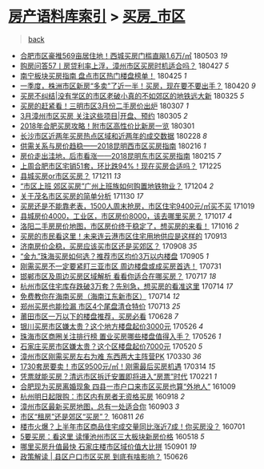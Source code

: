 [房产语料库索引](../../README.md)  > [买房_市区](买房_市区.md)
====
> [back](../README.md)

- [合肥市区豪推569亩居住地！西城买房门槛直飚1.6万/㎡](http://jkwz.applinzi.com/ittc/7098900430455309318.html#%E5%90%88%E8%82%A5%E5%B8%82%E5%8C%BA%E8%B1%AA%E6%8E%A8569%E4%BA%A9%E5%B1%85%E4%BD%8F%E5%9C%B0%EF%BC%81%E8%A5%BF%E5%9F%8E%E4%B9%B0%E6%88%BF%E9%97%A8%E6%A7%9B%E7%9B%B4%E9%A3%9A1.6%E4%B8%87%2F%E3%8E%A1) 180503 *19* 
- [购房问答57丨房贷利率上浮，漳州市区买房时机适合吗？](http://jkwz.applinzi.com/ittc/7096753448030831632.html#%E8%B4%AD%E6%88%BF%E9%97%AE%E7%AD%9457%E4%B8%A8%E6%88%BF%E8%B4%B7%E5%88%A9%E7%8E%87%E4%B8%8A%E6%B5%AE%EF%BC%8C%E6%BC%B3%E5%B7%9E%E5%B8%82%E5%8C%BA%E4%B9%B0%E6%88%BF%E6%97%B6%E6%9C%BA%E9%80%82%E5%90%88%E5%90%97%EF%BC%9F) 180427 *5* 
- [南宁板块买房指南 盘点市区热门楼盘榜单！](http://jkwz.applinzi.com/ittc/7095975735900767249.html#%E5%8D%97%E5%AE%81%E6%9D%BF%E5%9D%97%E4%B9%B0%E6%88%BF%E6%8C%87%E5%8D%97+%E7%9B%98%E7%82%B9%E5%B8%82%E5%8C%BA%E7%83%AD%E9%97%A8%E6%A5%BC%E7%9B%98%E6%A6%9C%E5%8D%95%EF%BC%81) 180425 *1* 
- [一季度，株洲市区新房“多卖”了近一半！买房，现在要不要出手？](http://jkwz.applinzi.com/ittc/7094081932940018698.html#%E4%B8%80%E5%AD%A3%E5%BA%A6%EF%BC%8C%E6%A0%AA%E6%B4%B2%E5%B8%82%E5%8C%BA%E6%96%B0%E6%88%BF%E2%80%9C%E5%A4%9A%E5%8D%96%E2%80%9D%E4%BA%86%E8%BF%91%E4%B8%80%E5%8D%8A%EF%BC%81%E4%B9%B0%E6%88%BF%EF%BC%8C%E7%8E%B0%E5%9C%A8%E8%A6%81%E4%B8%8D%E8%A6%81%E5%87%BA%E6%89%8B%EF%BC%9F) 180420 *9* 
- [买房不纠结|没有学区的市区老破小真的不如郊区的地铁远大新](http://jkwz.applinzi.com/ittc/7084368793969361937.html#%E4%B9%B0%E6%88%BF%E4%B8%8D%E7%BA%A0%E7%BB%93%7C%E6%B2%A1%E6%9C%89%E5%AD%A6%E5%8C%BA%E7%9A%84%E5%B8%82%E5%8C%BA%E8%80%81%E7%A0%B4%E5%B0%8F%E7%9C%9F%E7%9A%84%E4%B8%8D%E5%A6%82%E9%83%8A%E5%8C%BA%E7%9A%84%E5%9C%B0%E9%93%81%E8%BF%9C%E5%A4%A7%E6%96%B0) 180325 *5* 
- [买房的赶紧看！三明市区3月份二手房价出炉](http://jkwz.applinzi.com/ittc/7077788141828441095.html#%E4%B9%B0%E6%88%BF%E7%9A%84%E8%B5%B6%E7%B4%A7%E7%9C%8B%EF%BC%81%E4%B8%89%E6%98%8E%E5%B8%82%E5%8C%BA3%E6%9C%88%E4%BB%BD%E4%BA%8C%E6%89%8B%E6%88%BF%E4%BB%B7%E5%87%BA%E7%82%89) 180307 *1* 
- [3月漳州市区买房 关注这些项目|开盘、预约](http://jkwz.applinzi.com/ittc/7077063513862571025.html#3%E6%9C%88%E6%BC%B3%E5%B7%9E%E5%B8%82%E5%8C%BA%E4%B9%B0%E6%88%BF+%E5%85%B3%E6%B3%A8%E8%BF%99%E4%BA%9B%E9%A1%B9%E7%9B%AE%7C%E5%BC%80%E7%9B%98%E3%80%81%E9%A2%84%E7%BA%A6) 180305 *2* 
- [2018年合肥买房攻略！附市区高性价比新房一览](http://jkwz.applinzi.com/ittc/7075552661388919824.html#2018%E5%B9%B4%E5%90%88%E8%82%A5%E4%B9%B0%E6%88%BF%E6%94%BB%E7%95%A5%EF%BC%81%E9%99%84%E5%B8%82%E5%8C%BA%E9%AB%98%E6%80%A7%E4%BB%B7%E6%AF%94%E6%96%B0%E6%88%BF%E4%B8%80%E8%A7%88) 180301  
- [长沙市区近两年买房热点区域和近两年的成交数据](http://jkwz.applinzi.com/ittc/7075166790856737809.html#%E9%95%BF%E6%B2%99%E5%B8%82%E5%8C%BA%E8%BF%91%E4%B8%A4%E5%B9%B4%E4%B9%B0%E6%88%BF%E7%83%AD%E7%82%B9%E5%8C%BA%E5%9F%9F%E5%92%8C%E8%BF%91%E4%B8%A4%E5%B9%B4%E7%9A%84%E6%88%90%E4%BA%A4%E6%95%B0%E6%8D%AE) 180228 *8* 
- [供需关系与房价趋稳——2018昆明西市区买房指南](http://jkwz.applinzi.com/ittc/7070671419308770320.html#%E4%BE%9B%E9%9C%80%E5%85%B3%E7%B3%BB%E4%B8%8E%E6%88%BF%E4%BB%B7%E8%B6%8B%E7%A8%B3%E2%80%94%E2%80%942018%E6%98%86%E6%98%8E%E8%A5%BF%E5%B8%82%E5%8C%BA%E4%B9%B0%E6%88%BF%E6%8C%87%E5%8D%97) 180216 *1* 
- [房价走出洼地，后市看涨——2018昆明东市区买房指南](http://jkwz.applinzi.com/ittc/7070274718978802704.html#%E6%88%BF%E4%BB%B7%E8%B5%B0%E5%87%BA%E6%B4%BC%E5%9C%B0%EF%BC%8C%E5%90%8E%E5%B8%82%E7%9C%8B%E6%B6%A8%E2%80%94%E2%80%942018%E6%98%86%E6%98%8E%E4%B8%9C%E5%B8%82%E5%8C%BA%E4%B9%B0%E6%88%BF%E6%8C%87%E5%8D%97) 180215 *7* 
- [上周合肥市区宅销51套，环比跌94%！现在买房合适吗？](http://jkwz.applinzi.com/ittc/7051059615054169105.html#%E4%B8%8A%E5%91%A8%E5%90%88%E8%82%A5%E5%B8%82%E5%8C%BA%E5%AE%85%E9%94%8051%E5%A5%97%EF%BC%8C%E7%8E%AF%E6%AF%94%E8%B7%8C94%25%EF%BC%81%E7%8E%B0%E5%9C%A8%E4%B9%B0%E6%88%BF%E5%90%88%E9%80%82%E5%90%97%EF%BC%9F) 171225  
- [县城买房or市区买房？](http://jkwz.applinzi.com/ittc/7045627409678730256.html#%E5%8E%BF%E5%9F%8E%E4%B9%B0%E6%88%BFor%E5%B8%82%E5%8C%BA%E4%B9%B0%E6%88%BF%EF%BC%9F) 171211 *13* 
- [“市区上班 郊区买房”广州上班族如何购置地铁物业？](http://jkwz.applinzi.com/ittc/7043002082062238737.html#%E2%80%9C%E5%B8%82%E5%8C%BA%E4%B8%8A%E7%8F%AD+%E9%83%8A%E5%8C%BA%E4%B9%B0%E6%88%BF%E2%80%9D%E5%B9%BF%E5%B7%9E%E4%B8%8A%E7%8F%AD%E6%97%8F%E5%A6%82%E4%BD%95%E8%B4%AD%E7%BD%AE%E5%9C%B0%E9%93%81%E7%89%A9%E4%B8%9A%EF%BC%9F) 171204 *2* 
- [关于茂名市区买房的简单分析](http://jkwz.applinzi.com/ittc/7041858797516096529.html#%E5%85%B3%E4%BA%8E%E8%8C%82%E5%90%8D%E5%B8%82%E5%8C%BA%E4%B9%B0%E6%88%BF%E7%9A%84%E7%AE%80%E5%8D%95%E5%88%86%E6%9E%90) 171130 *17* 
- [买房还是不能靠老表，1500人周末抢房，市区住宅9400元/㎡买不买](http://jkwz.applinzi.com/ittc/7026111079179093008.html#%E4%B9%B0%E6%88%BF%E8%BF%98%E6%98%AF%E4%B8%8D%E8%83%BD%E9%9D%A0%E8%80%81%E8%A1%A8%EF%BC%8C1500%E4%BA%BA%E5%91%A8%E6%9C%AB%E6%8A%A2%E6%88%BF%EF%BC%8C%E5%B8%82%E5%8C%BA%E4%BD%8F%E5%AE%859400%E5%85%83%2F%E3%8E%A1%E4%B9%B0%E4%B8%8D%E4%B9%B0) 171019  
- [县城房价4000，工业区，市区房价8000，该去哪里买房？](http://jkwz.applinzi.com/ittc/7025053716410008592.html#%E5%8E%BF%E5%9F%8E%E6%88%BF%E4%BB%B74000%EF%BC%8C%E5%B7%A5%E4%B8%9A%E5%8C%BA%EF%BC%8C%E5%B8%82%E5%8C%BA%E6%88%BF%E4%BB%B78000%EF%BC%8C%E8%AF%A5%E5%8E%BB%E5%93%AA%E9%87%8C%E4%B9%B0%E6%88%BF%EF%BC%9F) 171017 *4* 
- [洛阳二手房房价地图，市区房价终于稳定了，想买房的来看！](http://jkwz.applinzi.com/ittc/7024986246265439249.html#%E6%B4%9B%E9%98%B3%E4%BA%8C%E6%89%8B%E6%88%BF%E6%88%BF%E4%BB%B7%E5%9C%B0%E5%9B%BE%EF%BC%8C%E5%B8%82%E5%8C%BA%E6%88%BF%E4%BB%B7%E7%BB%88%E4%BA%8E%E7%A8%B3%E5%AE%9A%E4%BA%86%EF%BC%8C%E6%83%B3%E4%B9%B0%E6%88%BF%E7%9A%84%E6%9D%A5%E7%9C%8B%EF%BC%81) 171016 *2* 
- [买房的市民看这里！未来连云港市区住宅用地供应是这样的](http://jkwz.applinzi.com/ittc/7012652712649556752.html#%E4%B9%B0%E6%88%BF%E7%9A%84%E5%B8%82%E6%B0%91%E7%9C%8B%E8%BF%99%E9%87%8C%EF%BC%81%E6%9C%AA%E6%9D%A5%E8%BF%9E%E4%BA%91%E6%B8%AF%E5%B8%82%E5%8C%BA%E4%BD%8F%E5%AE%85%E7%94%A8%E5%9C%B0%E4%BE%9B%E5%BA%94%E6%98%AF%E8%BF%99%E6%A0%B7%E7%9A%84) 170913  
- [济南房价企稳，买房应该买市区还是买郊区？](http://jkwz.applinzi.com/ittc/7010691191413408785.html#%E6%B5%8E%E5%8D%97%E6%88%BF%E4%BB%B7%E4%BC%81%E7%A8%B3%EF%BC%8C%E4%B9%B0%E6%88%BF%E5%BA%94%E8%AF%A5%E4%B9%B0%E5%B8%82%E5%8C%BA%E8%BF%98%E6%98%AF%E4%B9%B0%E9%83%8A%E5%8C%BA%EF%BC%9F) 170908 *35* 
- [“金九”珠海买房如何选？推荐市区均价3万以内楼盘](http://jkwz.applinzi.com/ittc/7009754978833662992.html#%E2%80%9C%E9%87%91%E4%B9%9D%E2%80%9D%E7%8F%A0%E6%B5%B7%E4%B9%B0%E6%88%BF%E5%A6%82%E4%BD%95%E9%80%89%EF%BC%9F%E6%8E%A8%E8%8D%90%E5%B8%82%E5%8C%BA%E5%9D%87%E4%BB%B73%E4%B8%87%E4%BB%A5%E5%86%85%E6%A5%BC%E7%9B%98) 170905 *1* 
- [刚需买房不一定要紧盯三亚市区 周边楼盘或成买房首选！](http://jkwz.applinzi.com/ittc/6996428720645342224.html#%E5%88%9A%E9%9C%80%E4%B9%B0%E6%88%BF%E4%B8%8D%E4%B8%80%E5%AE%9A%E8%A6%81%E7%B4%A7%E7%9B%AF%E4%B8%89%E4%BA%9A%E5%B8%82%E5%8C%BA+%E5%91%A8%E8%BE%B9%E6%A5%BC%E7%9B%98%E6%88%96%E6%88%90%E4%B9%B0%E6%88%BF%E9%A6%96%E9%80%89%EF%BC%81) 170731  
- [邯郸市区及周边买房区域解析 看看你适合在哪买房？](http://jkwz.applinzi.com/ittc/6991295596047369232.html#%E9%82%AF%E9%83%B8%E5%B8%82%E5%8C%BA%E5%8F%8A%E5%91%A8%E8%BE%B9%E4%B9%B0%E6%88%BF%E5%8C%BA%E5%9F%9F%E8%A7%A3%E6%9E%90+%E7%9C%8B%E7%9C%8B%E4%BD%A0%E9%80%82%E5%90%88%E5%9C%A8%E5%93%AA%E4%B9%B0%E6%88%BF%EF%BC%9F) 170717 *18* 
- [杭州市区住宅库存跌破3万套？先别急，想买房的看准这里](http://jkwz.applinzi.com/ittc/6990236863573787664.html#%E6%9D%AD%E5%B7%9E%E5%B8%82%E5%8C%BA%E4%BD%8F%E5%AE%85%E5%BA%93%E5%AD%98%E8%B7%8C%E7%A0%B43%E4%B8%87%E5%A5%97%EF%BC%9F%E5%85%88%E5%88%AB%E6%80%A5%EF%BC%8C%E6%83%B3%E4%B9%B0%E6%88%BF%E7%9A%84%E7%9C%8B%E5%87%86%E8%BF%99%E9%87%8C) 170714 *17* 
- [免费教你在海南买房（海南江东新市区）](http://jkwz.applinzi.com/ittc/6990105361645044753.html#%E5%85%8D%E8%B4%B9%E6%95%99%E4%BD%A0%E5%9C%A8%E6%B5%B7%E5%8D%97%E4%B9%B0%E6%88%BF%EF%BC%88%E6%B5%B7%E5%8D%97%E6%B1%9F%E4%B8%9C%E6%96%B0%E5%B8%82%E5%8C%BA%EF%BC%89) 170714 *12* 
- [郑州买房也能捡漏 市区4个尾盘清仓特价](http://jkwz.applinzi.com/ittc/6989704957618816016.html#%E9%83%91%E5%B7%9E%E4%B9%B0%E6%88%BF%E4%B9%9F%E8%83%BD%E6%8D%A1%E6%BC%8F+%E5%B8%82%E5%8C%BA4%E4%B8%AA%E5%B0%BE%E7%9B%98%E6%B8%85%E4%BB%93%E7%89%B9%E4%BB%B7) 170713 *25* 
- [莆田市区一万以下的楼盘推荐，买房必看](http://jkwz.applinzi.com/ittc/6984139657175385093.html#%E8%8E%86%E7%94%B0%E5%B8%82%E5%8C%BA%E4%B8%80%E4%B8%87%E4%BB%A5%E4%B8%8B%E7%9A%84%E6%A5%BC%E7%9B%98%E6%8E%A8%E8%8D%90%EF%BC%8C%E4%B9%B0%E6%88%BF%E5%BF%85%E7%9C%8B) 170628 *7* 
- [银川买房市区嫌太贵？这个地方楼盘起价3000元](http://jkwz.applinzi.com/ittc/6972038228398834693.html#%E9%93%B6%E5%B7%9D%E4%B9%B0%E6%88%BF%E5%B8%82%E5%8C%BA%E5%AB%8C%E5%A4%AA%E8%B4%B5%EF%BC%9F%E8%BF%99%E4%B8%AA%E5%9C%B0%E6%96%B9%E6%A5%BC%E7%9B%98%E8%B5%B7%E4%BB%B73000%E5%85%83) 170526 *4* 
- [珠海市区商圈关注排行榜 置业买房哪些楼盘值得入手？](http://jkwz.applinzi.com/ittc/6971878247695385604.html#%E7%8F%A0%E6%B5%B7%E5%B8%82%E5%8C%BA%E5%95%86%E5%9C%88%E5%85%B3%E6%B3%A8%E6%8E%92%E8%A1%8C%E6%A6%9C+%E7%BD%AE%E4%B8%9A%E4%B9%B0%E6%88%BF%E5%93%AA%E4%BA%9B%E6%A5%BC%E7%9B%98%E5%80%BC%E5%BE%97%E5%85%A5%E6%89%8B%EF%BC%9F) 170526 *1* 
- [石家庄买房市区嫌太贵？这个区楼盘起价7000元](http://jkwz.applinzi.com/ittc/6969654978950988804.html#%E7%9F%B3%E5%AE%B6%E5%BA%84%E4%B9%B0%E6%88%BF%E5%B8%82%E5%8C%BA%E5%AB%8C%E5%A4%AA%E8%B4%B5%EF%BC%9F%E8%BF%99%E4%B8%AA%E5%8C%BA%E6%A5%BC%E7%9B%98%E8%B5%B7%E4%BB%B77000%E5%85%83) 170520 *5* 
- [漳州市区刚需买房左右为难 东西两大主阵营PK](http://jkwz.applinzi.com/ittc/6950836946233459716.html#%E6%BC%B3%E5%B7%9E%E5%B8%82%E5%8C%BA%E5%88%9A%E9%9C%80%E4%B9%B0%E6%88%BF%E5%B7%A6%E5%8F%B3%E4%B8%BA%E9%9A%BE+%E4%B8%9C%E8%A5%BF%E4%B8%A4%E5%A4%A7%E4%B8%BB%E9%98%B5%E8%90%A5PK) 170330 *36* 
- [1730套房要卖！市区9500元/㎡！刚需最后买房机遇](http://jkwz.applinzi.com/ittc/6944992918480880645.html#1730%E5%A5%97%E6%88%BF%E8%A6%81%E5%8D%96%EF%BC%81%E5%B8%82%E5%8C%BA9500%E5%85%83%2F%E3%8E%A1%EF%BC%81%E5%88%9A%E9%9C%80%E6%9C%80%E5%90%8E%E4%B9%B0%E6%88%BF%E6%9C%BA%E9%81%87) 170314 *15* 
- [凭票就能买房？清远市区拆迁安置即将进入“房票”时代](http://jkwz.applinzi.com/ittc/6936992464450880517.html#%E5%87%AD%E7%A5%A8%E5%B0%B1%E8%83%BD%E4%B9%B0%E6%88%BF%EF%BC%9F%E6%B8%85%E8%BF%9C%E5%B8%82%E5%8C%BA%E6%8B%86%E8%BF%81%E5%AE%89%E7%BD%AE%E5%8D%B3%E5%B0%86%E8%BF%9B%E5%85%A5%E2%80%9C%E6%88%BF%E7%A5%A8%E2%80%9D%E6%97%B6%E4%BB%A3) 170221 *1* 
- [合肥现为买房离婚现象 四县一市户口来市区买房也算“外地人”](http://jkwz.applinzi.com/ittc/6886914253998523396.html#%E5%90%88%E8%82%A5%E7%8E%B0%E4%B8%BA%E4%B9%B0%E6%88%BF%E7%A6%BB%E5%A9%9A%E7%8E%B0%E8%B1%A1+%E5%9B%9B%E5%8E%BF%E4%B8%80%E5%B8%82%E6%88%B7%E5%8F%A3%E6%9D%A5%E5%B8%82%E5%8C%BA%E4%B9%B0%E6%88%BF%E4%B9%9F%E7%AE%97%E2%80%9C%E5%A4%96%E5%9C%B0%E4%BA%BA%E2%80%9D) 161009  
- [杭州明日起限购：市区内有房者无资格买房](http://jkwz.applinzi.com/ittc/6879255444995965956.html#%E6%9D%AD%E5%B7%9E%E6%98%8E%E6%97%A5%E8%B5%B7%E9%99%90%E8%B4%AD%EF%BC%9A%E5%B8%82%E5%8C%BA%E5%86%85%E6%9C%89%E6%88%BF%E8%80%85%E6%97%A0%E8%B5%84%E6%A0%BC%E4%B9%B0%E6%88%BF) 160918 *2* 
- [漳州市区最新买房地图，总有一处适合你](http://jkwz.applinzi.com/ittc/6873571887183037445.html#%E6%BC%B3%E5%B7%9E%E5%B8%82%E5%8C%BA%E6%9C%80%E6%96%B0%E4%B9%B0%E6%88%BF%E5%9C%B0%E5%9B%BE%EF%BC%8C%E6%80%BB%E6%9C%89%E4%B8%80%E5%A4%84%E9%80%82%E5%90%88%E4%BD%A0) 160903 *3* 
- [市区“租房”还是郊区“买房”？](http://jkwz.applinzi.com/ittc/6865160277930279941.html#%E5%B8%82%E5%8C%BA%E2%80%9C%E7%A7%9F%E6%88%BF%E2%80%9D%E8%BF%98%E6%98%AF%E9%83%8A%E5%8C%BA%E2%80%9C%E4%B9%B0%E6%88%BF%E2%80%9D%EF%BC%9F) 160811 *26* 
- [楼市火爆？上半年市区商品住宅成交量同比涨近7成！你买房没？](http://jkwz.applinzi.com/ittc/6849939692841337860.html#%E6%A5%BC%E5%B8%82%E7%81%AB%E7%88%86%EF%BC%9F%E4%B8%8A%E5%8D%8A%E5%B9%B4%E5%B8%82%E5%8C%BA%E5%95%86%E5%93%81%E4%BD%8F%E5%AE%85%E6%88%90%E4%BA%A4%E9%87%8F%E5%90%8C%E6%AF%94%E6%B6%A8%E8%BF%917%E6%88%90%EF%BC%81%E4%BD%A0%E4%B9%B0%E6%88%BF%E6%B2%A1%EF%BC%9F) 160701  
- [5要买房：看这里 读懂池州市区三大板块新房价格](http://jkwz.applinzi.com/ittc/6833467576784782341.html#5%E8%A6%81%E4%B9%B0%E6%88%BF%EF%BC%9A%E7%9C%8B%E8%BF%99%E9%87%8C+%E8%AF%BB%E6%87%82%E6%B1%A0%E5%B7%9E%E5%B8%82%E5%8C%BA%E4%B8%89%E5%A4%A7%E6%9D%BF%E5%9D%97%E6%96%B0%E6%88%BF%E4%BB%B7%E6%A0%BC) 160518 *5* 
- [哪里买房升值最快 石家庄楼市区域价值大比拼](http://jkwz.applinzi.com/ittc/6737106540138955780.html#%E5%93%AA%E9%87%8C%E4%B9%B0%E6%88%BF%E5%8D%87%E5%80%BC%E6%9C%80%E5%BF%AB+%E7%9F%B3%E5%AE%B6%E5%BA%84%E6%A5%BC%E5%B8%82%E5%8C%BA%E5%9F%9F%E4%BB%B7%E5%80%BC%E5%A4%A7%E6%AF%94%E6%8B%BC) 150901 *19* 
- [政策解读 | 县区户口市区买房 到底有啥影响？](http://jkwz.applinzi.com/ittc/547650611423740630.html#%E6%94%BF%E7%AD%96%E8%A7%A3%E8%AF%BB+%7C+%E5%8E%BF%E5%8C%BA%E6%88%B7%E5%8F%A3%E5%B8%82%E5%8C%BA%E4%B9%B0%E6%88%BF+%E5%88%B0%E5%BA%95%E6%9C%89%E5%95%A5%E5%BD%B1%E5%93%8D%EF%BC%9F) 150626  
